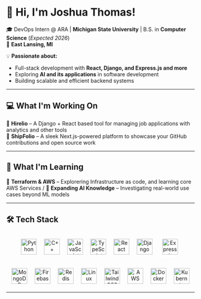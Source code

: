 # 👋 Hi, I'm Joshua Thomas!

🎓 DevOps Intern @ ARA | **Michigan State University** | B.S. in **Computer Science** (*Expected 2026*)  
📍 **East Lansing, MI**  

💡 **Passionate about:**  
- Full-stack development with **React, Django, and Express.js and more**  
- Exploring **AI and its applications** in software development  
- Building scalable and efficient backend systems  

---

## 💻 What I'm Working On  
🔹 **Hirelio** – A Django + React based tool for managing job applications with analytics and other tools  
🔹 **ShipFolio** – A sleek Next.js-powered platform to showcase your GitHub contributions and open source work

---

## 🌱 **What I'm Learning**
🔹 **Terraform & AWS** – Explorering Infrastructure as code, and learning core AWS Services /
🔹 **Expanding AI Knowledge** – Investigating real-world use cases beyond ML models  

---

## 🛠 **Tech Stack**

<p align="center">
  <!-- Row 1 -->
  <img src="https://cdn.jsdelivr.net/gh/devicons/devicon/icons/python/python-original.svg" height="42" alt="Python" style="margin:8px;" />
  <img src="https://cdn.jsdelivr.net/gh/devicons/devicon/icons/cplusplus/cplusplus-original.svg" height="42" alt="C++" style="margin:8px;" />
  <img src="https://cdn.jsdelivr.net/gh/devicons/devicon/icons/javascript/javascript-original.svg" height="42" alt="JavaScript" style="margin:8px;" />
  <img src="https://cdn.jsdelivr.net/gh/devicons/devicon/icons/typescript/typescript-original.svg" height="42" alt="TypeScript" style="margin:8px;" />
  <img src="https://cdn.jsdelivr.net/gh/devicons/devicon/icons/react/react-original.svg" height="42" alt="React" style="margin:8px;" />
  <img src="https://cdn.jsdelivr.net/gh/devicons/devicon/icons/django/django-plain.svg" height="42" alt="Django" style="margin:8px;" />
  <!-- Express is black; add a light chip for dark mode -->
  <img src="https://cdn.jsdelivr.net/gh/devicons/devicon/icons/express/express-original.svg" height="42" alt="Express.js" style="margin:8px; background:#fff; border-radius:8px; padding:6px;" />
</p>

<p align="center">
  <!-- Row 2 -->
  <img src="https://cdn.jsdelivr.net/gh/devicons/devicon/icons/mongodb/mongodb-original.svg" height="42" alt="MongoDB" style="margin:8px;" />
  <img src="https://cdn.jsdelivr.net/gh/devicons/devicon/icons/firebase/firebase-plain.svg" height="42" alt="Firebase" style="margin:8px;" />
  <img src="https://cdn.jsdelivr.net/gh/devicons/devicon/icons/redis/redis-original.svg" height="42" alt="Redis" style="margin:8px;" />
  <img src="https://cdn.jsdelivr.net/gh/devicons/devicon/icons/linux/linux-original.svg" height="42" alt="Linux" style="margin:8px;" />
  <img src="https://cdn.jsdelivr.net/gh/devicons/devicon/icons/tailwindcss/tailwindcss-original.svg" height="42" alt="TailwindCSS" style="margin:8px;" />
  <img src="https://cdn.jsdelivr.net/gh/devicons/devicon/icons/amazonwebservices/amazonwebservices-original-wordmark.svg" height="42" alt="AWS" style="margin:8px;" />
  <img src="https://cdn.jsdelivr.net/gh/devicons/devicon/icons/docker/docker-plain.svg" height="42" alt="Docker" style="margin:8px;" />
  <img src="https://cdn.jsdelivr.net/gh/devicons/devicon/icons/kubernetes/kubernetes-plain.svg" height="42" alt="Kubernetes" style="margin:8px;" />
</p>


---



